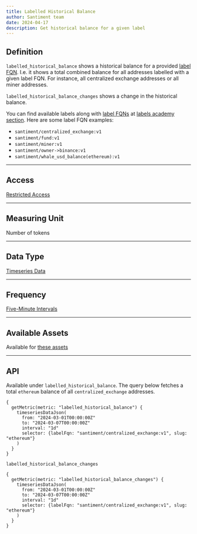 ```yaml
---
title: Labelled Historical Balance 
author: Santiment team
date: 2024-04-17
description: Get historical balance for a given label
---
```


## Definition

`labelled_historical_balance` shows a historical balance for a provided [label FQN](/labels/label-fqn). I.e. it shows a total combined balance for all addresses labelled with a given label FQN. For instance, all centralized exchange addresses or all miner addresses.

`labelled_historical_balance_changes` shows a change in the historical balance.

You can find available labels along with [label FQNs](/labels/label-fqn) at [labels academy section](labels/#domains).
Here are some label FQN examples:
* `santiment/centralized_exchange:v1`
* `santiment/fund:v1`
* `santiment/miner:v1`
* `santiment/owner->binance:v1`
* `santiment/whale_usd_balance(ethereum):v1`

---

## Access

[Restricted Access](/metrics/details/access#restricted-access)

---

## Measuring Unit

Number of tokens

---

## Data Type

[Timeseries Data](/metrics/details/data-type#timeseries-data)

---

## Frequency

[Five-Minute Intervals](/metrics/details/frequency#five-minute-frequency)

---

## Available Assets

Available for [these assets](https://api.santiment.net/graphiql?variables=&query=%7B%0A%20%20getMetric(metric%3A%20%22labelled_historical_balance%22)%20%7B%0A%20%20%20%20metadata%20%7B%0A%20%20%20%20%20%20availableSlugs%0A%20%20%20%20%7D%0A%20%20%7D%0A%7D%0A)

---

## API

Available under `labelled_historical_balance`. The query below fetches a total `ethereum` balance of all `centralized_exchange` addresses.

```graphql-explorer
{
  getMetric(metric: "labelled_historical_balance") {
    timeseriesDataJson(
      from: "2024-03-01T00:00:00Z"
      to: "2024-03-07T00:00:00Z"
      interval: "1d"
      selector: {labelFqn: "santiment/centralized_exchange:v1", slug: "ethereum"}
    )
  }
}
```

`labelled_historical_balance_changes`

```graphql-explorer
{
  getMetric(metric: "labelled_historical_balance_changes") {
    timeseriesDataJson(
      from: "2024-03-01T00:00:00Z"
      to: "2024-03-07T00:00:00Z"
      interval: "1d"
      selector: {labelFqn: "santiment/centralized_exchange:v1", slug: "ethereum"}
    )
  }
}
```
